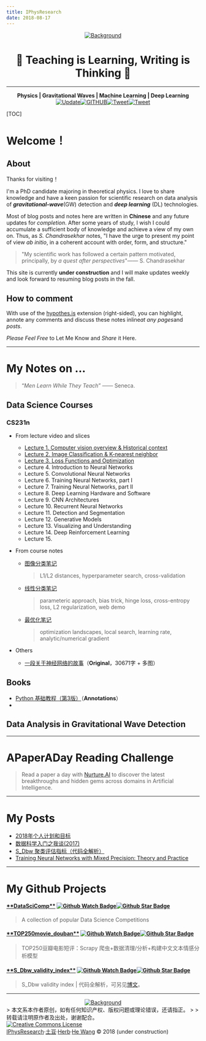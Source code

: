 ```yaml
---
title: IPhysResearch
date: 2018-08-17
---
```

<div align="center"><a href="http://iphysresearch.github.io"><img src="https://i.loli.net/2018/07/11/5b44e3a6a798a.jpg" alt="Background" /></a></div>
<h1 align="center">🍺 Teaching is Learning,  Writing is Thinking 🍺 </h1>

---

<div align="center"><strong>Physics | Gravitational Waves | Machine Learning | Deep Learning</strong></div>
<div align="center"><a href="http://iphysresearch.github.io"><img src="https://img.shields.io/badge/Update-2018.8.17-green.svg?style=plastic" alt="Update" /></a><a href="https://github.com/iphysresearch"><img src="https://img.shields.io/github/followers/iphysresearch.svg?style=social&label=Follow" alt="GITHUB" /></a><a href="http://weibo.com/IPhysresearch"><img src="https://img.shields.io/badge/Weibo-@iPHYSresearch-blue.svg?style=plastic" alt="Tweet" /></a><a href="https://twitter.com/Herb_hewang"><img src="https://img.shields.io/twitter/url/https/github.com/iphysresearch/iphysresearch.github.io.svg?style=social" alt="Tweet" /></a></div>



[TOC]



# Welcome！

## About

Thanks for visiting！

I'm a PhD candidate majoring in theoretical physics. I love to share knowledge and have a keen passion for scientific research on data analysis of ***gravitational-wave***(GW) detection and ***deep learning*** (DL) technologies. 

Most of blog posts and notes here are written in **Chinese** and any future updates for *completion*. After some years of study, I wish I could accumulate a sufficient body of knowledge and achieve a view of my own on. Thus, as *S. Chandrasekhar* notes, "I have the urge to present my point of view *ab initio*, in a coherent account with order, form, and structure."


> "My scientific work has followed a certain pattern motivated, principally, by *a quest after perspectives*"—— S. Chandrasekhar

This site is currently **under construction** and I will make updates weekly and look forward to resuming blog posts in the fall.

## How to comment

With use of the [hypothes.is](https://hypothes.is/) extension (right-sided), you can highlight, annote any comments and discuss these notes inline*at any pages*and *posts*.

*Please Feel Free* to Let Me Know and *Share* it Here.



---

# My Notes on ...

> “*Men Learn While They Teach*” —— Seneca.

## Data Science Courses

### CS231n

- From lecture video and slices

  - [Lecture 1. Computer vision overview & Historical context](./cs231n/cs231n_1.html)
  - [Lecture 2. Image Classification & K-nearest neighbor](./cs231n/cs231n_2.html)
  - [Lecture 3. Loss Functions and Optimization](./cs231n/cs231n_3.html)
  - Lecture 4. Introduction to Neural Networks
  - Lecture 5. Convolutional Neural Networks
  - Lecture 6. Training Neural Networks, part I
  - Lecture 7. Training Neural Networks, part II
  - Lecture 8. Deep Learning Hardware and Software
  - Lecture 9. CNN Architectures
  - Lecture 10. Recurrent Neural Networks
  - Lecture 11. Detection and Segmentation
  - Lecture 12. Generative Models
  - Lecture 13. Visualizing and Understanding
  - Lecture 14. Deep Reinforcement Learning 
  - Lecture 15. 

- From course notes

  - [图像分类笔记](./cs231n/CS231n_image_classification_note.html)

    > L1/L2 distances, hyperparameter search, cross-validation

  - [线性分类笔记](./cs231n/CS231n_linear_classification_note.html)

    > parameteric approach, bias trick, hinge loss, cross-entropy loss, L2 regularization, web demo

  - [最优化笔记](./cs231n/CS231n_optimization_note.html)

    > optimization landscapes, local search, learning rate, analytic/numerical gradient

- Others

  - [一段关于神经网络的故事](./cs231n/cs231n_story_MLP.html)（**Original**，30671字 + 多图）



## Books

- [Python 基础教程（第3版）](./books/Beginning_Python.html)（**Annotations**）
- 



## Data Analysis in Gravitational Wave Detection







---

# APaperADay Reading Challenge

> Read a paper a day with [Nurture.AI](https://apaperaday.nurture.ai) to discover the latest breakthroughs and hidden gems across domains in Artificial Intelligence. 





---

# My Posts
- [2018年个人计划和目标](./posts/2018_flag.html)
- [数据科学入门之我谈(2017)](./posts/MyWay2017.html)
- [S_Dbw 聚类评估指标（代码全解析）](./posts/S_Dbw.html)
- [Training Neural Networks with Mixed Precision: Theory and Practice](./posts/Training_Neural_Networks_with_Mixed_Precision_Theory_and_Practice.html)



---

# My Github Projects

<div align="left"><a href="https://github.com/iphysresearch/DataSciComp/"><h4 align="left">**DataSciComp**</a> 
<a href="https://github.com/iphysresearch/DataSciComp/watchers"><img src="https://img.shields.io/github/watchers/iphysresearch/DataSciComp.svg?style=social" alt="Github Watch Badge" /></a><a href="https://github.com/iphysresearch/DataSciComp/stargazers"><img src="https://img.shields.io/github/stars/iphysresearch/DataSciComp.svg?style=social" alt="Github Star Badge" /></a> </h4 >

> A collection of popular Data Science Competitions

<div align="left"><a href="https://github.com/iphysresearch/TOP250movie_douban"><h4 align="left">**TOP250movie_douban**</a> 
<a href="https://github.com/iphysresearch/TOP250movie_douban/watchers"><img src="https://img.shields.io/github/watchers/iphysresearch/TOP250movie_douban.svg?style=social" alt="Github Watch Badge" /></a><a href="https://github.com/iphysresearch/TOP250movie_douban/stargazers"><img src="https://img.shields.io/github/stars/iphysresearch/TOP250movie_douban.svg?style=social" alt="Github Star Badge" /></a> </h4 >

> TOP250豆瓣电影短评：Scrapy 爬虫+数据清理/分析+构建中文文本情感分析模型

<div align="left"><a href="https://github.com/iphysresearch/S_Dbw_validity_index"><h4 align="left">**S_Dbw_validity_index**</a>
<a href="https://github.com/iphysresearch/S_Dbw_validity_index/watchers"><img src="https://img.shields.io/github/watchers/iphysresearch/S_Dbw_validity_index.svg?style=social" alt="Github Watch Badge" /></a><a href="https://github.com/iphysresearch/S_Dbw_validity_index/stargazers"><img src="https://img.shields.io/github/stars/iphysresearch/S_Dbw_validity_index.svg?style=social" alt="Github Star Badge" /></a> </h4 >

> S_Dbw validity index | 代码全解析，可另见[博文](./post/S_Dbw.html)。





---
<div align="center"><a href="http://iphysresearch.github.io"><img src="https://i.loli.net/2018/07/11/5b44d8c9d094f.jpeg" alt="Background" /></a></div>
> 本文系本作者原创，如有任何知识产权、版权问题或理论错误，还请指正。
>
> 转载请注明原作者及出处，谢谢配合。<footer><div align="left"><a rel="license" href="http://creativecommons.org/licenses/by-nc-sa/4.0/"><img alt="Creative Commons License" style="border-width:0" src="https://i.creativecommons.org/l/by-nc-sa/4.0/88x31.png" /></a></div><div align="left"><a rel="copyright" align="right" href="http://iphysresearch.github.io">IPhysResearch</a>·<a rel="copyright" href="http://iphysresearch.github.io">土豆</a>·<a rel="copyright" href="http://iphysresearch.github.io">Herb</a>·<a rel="copyright" href="http://iphysresearch.github.io">He Wang</a> © 2018        (under construction)<div></footer>

<script type="application/json" class="js-hypothesis-config">  {    "openSidebar": false,    "showHighlights": true,    "theme": classic,    "enableExperimentalNewNoteButton": true  }</script><script async src="https://hypothes.is/embed.js"></script>

